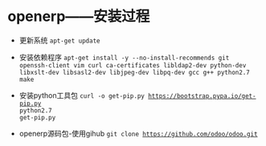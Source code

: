 # openerp——安装过程

- 更新系统
	<code>apt-get update</code>

- 安装依赖程序 
    <code>apt-get install -y --no-install-recommends git openssh-client vim curl ca-certificates libldap2-dev python-dev libxslt-dev libsasl2-dev libjpeg-dev libpq-dev gcc g++ python2.7 make</code>

- 安装python工具包
	<code>curl -o get-pip.py https://bootstrap.pypa.io/get-pip.py<br/>python2.7 get-pip.py</code>

- openerp源码包-使用gihub
	<code>git clone https://github.com/odoo/odoo.git</code>
	
